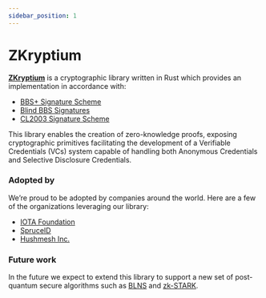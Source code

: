 ```yaml
---
sidebar_position: 1
---
```


# ZKryptium

[**ZKryptium**](https://github.com/Cybersecurity-LINKS/zkryptium) is a cryptographic library written in Rust which provides an implementation in accordance with:
* [BBS+ Signature Scheme](./algorithms/bbs.md#bbs) 
* [Blind BBS Signatures](./algorithms/bbs.md#blind-bbs-signature-extension)
* [CL2003 Signature Scheme](./algorithms/cl03.md#cl03)


This library enables the creation of zero-knowledge proofs, exposing cryptographic primitives facilitating the development of a Verifiable Credentials (VCs) system capable of handling both Anonymous Credentials and Selective Disclosure Credentials.


### Adopted by

We’re proud to be adopted by companies around the world. Here are a few of the organizations leveraging our library:
* [IOTA Foundation](https://github.com/iotaledger/identity.rs)
* [SpruceID](https://github.com/spruceid/ssi)
* [Hushmesh Inc.](https://github.com/hushmesh/mesh-infrastructure)

### Future work

In the future we expect to extend this library to support a new set of post-quantum secure algorithms such as [BLNS](https://eprint.iacr.org/2023/560) and [zk-STARK](https://eprint.iacr.org/2018/046).
